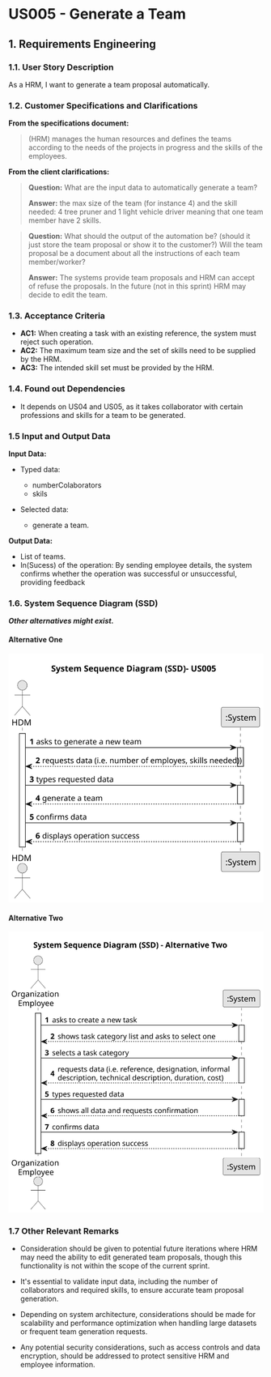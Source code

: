 # US005 - Generate a Team


## 1. Requirements Engineering

### 1.1. User Story Description

As a HRM, I want to generate a team proposal automatically.

### 1.2. Customer Specifications and Clarifications 

**From the specifications document:**

> (HRM) manages the human resources and defines the teams according to the needs of the projects in progress and the skills of the employees.

**From the client clarifications:**

> **Question:** What are the input data to automatically generate a team?
>
> **Answer:** the max size of the team (for instance 4)
and the skill needed: 4 tree pruner and 1 light vehicle driver
meaning that one team member have 2 skills.

> **Question:** What should the output of the automation be? (should it just store the team proposal or show it to the customer?)  Will the team proposal be a document about all the instructions of each team member/worker?
>
> **Answer:** The systems provide team proposals and HRM can accept of refuse the proposals. In the future (not in this sprint) HRM may decide to edit the team.

### 1.3. Acceptance Criteria


* **AC1:**  When creating a task with an existing reference, the system must reject
  such operation.
* **AC2:**  The maximum team size and the set of skills need to be supplied by
  the HRM.
* **AC3:**  The intended skill set must be provided by the HRM.



### 1.4. Found out Dependencies

* It depends on US04 and US05, as it takes collaborator with certain professions and skills for a team to be generated.

### 1.5 Input and Output Data

**Input Data:**

* Typed data: 
    * numberColaborators 
    * skils

* Selected data:
    * generate a team.

**Output Data:**

* List of teams.
* In(Sucess) of the operation: By sending employee details, the system confirms whether the operation was successful or unsuccessful, providing feedback


### 1.6. System Sequence Diagram (SSD)

**_Other alternatives might exist._**

#### Alternative One

![System Sequence Diagram - Alternative One](svg/us006-system-sequence-diagram-alternative-one-System_Sequence_Diagram__SSD___US005.svg)

#### Alternative Two

![System Sequence Diagram - Alternative Two](svg/us006-system-sequence-diagram-alternative-two.svg)

### 1.7 Other Relevant Remarks


- Consideration should be given to potential future iterations where HRM may need the ability to edit generated team proposals, though this functionality is not within the scope of the current sprint.

- It's essential to validate input data, including the number of collaborators and required skills, to ensure accurate team proposal generation.

- Depending on system architecture, considerations should be made for scalability and performance optimization when handling large datasets or frequent team generation requests.

- Any potential security considerations, such as access controls and data encryption, should be addressed to protect sensitive HRM and employee information.



